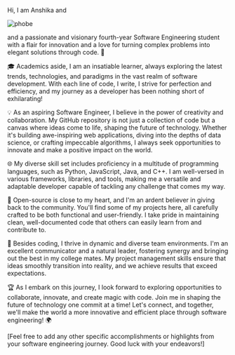 Hi, I am Anshika and

![phobe](https://github.com/an-shhhhhhh/an-shhhhhhh/assets/125784772/1aa7a7ef-c3a6-49b3-982d-1e4995dce16c)

and a passionate and visionary fourth-year Software Engineering student with a flair for innovation and a love for turning complex problems into elegant solutions through code. 🌟

🎓 Academics aside, I am an insatiable learner, always exploring the latest trends, technologies, and paradigms in the vast realm of software development. 
With each line of code, I write, I strive for perfection and efficiency, and my journey as a developer has been nothing short of exhilarating!

💡 As an aspiring Software Engineer, I believe in the power of creativity and collaboration. 
My GitHub repository is not just a collection of code but a canvas where ideas come to life, shaping the future of technology. 
Whether it's building awe-inspiring web applications, diving into the depths of data science, or crafting impeccable algorithms, I always seek opportunities to innovate and make a positive impact on the world.

🌐 My diverse skill set includes proficiency in a multitude of programming languages, such as Python, JavaScript, Java, and C++. I am well-versed in various frameworks, libraries, and tools, making me a versatile and adaptable developer capable of tackling any challenge that comes my way.

🔧 Open-source is close to my heart,
and I'm an ardent believer in giving back to the community. 
You'll find some of my projects here, all carefully crafted to be both functional and user-friendly. 
I take pride in maintaining clean, well-documented code that others can easily learn from and contribute to.

🌈 Besides coding, I thrive in dynamic and diverse team environments. 
I'm an excellent communicator and a natural leader, fostering synergy and bringing out the best in my college mates.
My project management skills ensure that ideas smoothly transition into reality, and we achieve results that exceed expectations.

🏆 As I embark on this journey, 
I look forward to exploring opportunities to collaborate, innovate, and create magic with code. 
Join me in shaping the future of technology one commit at a time! Let's connect, and together, we'll make the world a more innovative and efficient place through software engineering! 🌍

[Feel free to add any other specific accomplishments or highlights from your software engineering journey. Good luck with your endeavors!]
